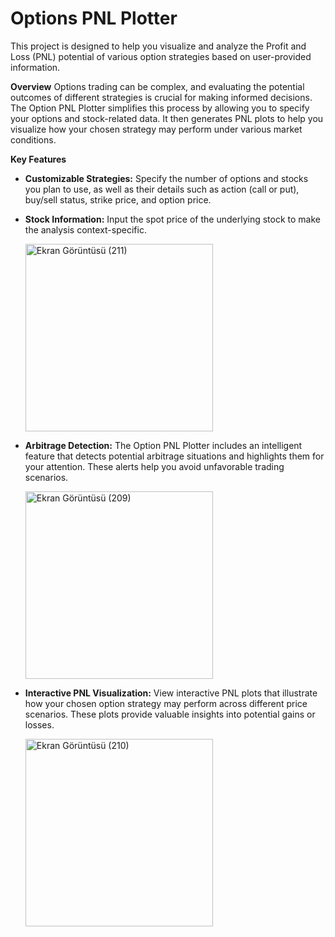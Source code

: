 # Options PNL Plotter
 This project is designed to help you visualize and analyze the Profit and Loss (PNL) potential of various option strategies based on user-provided information.

**Overview**
Options trading can be complex, and evaluating the potential outcomes of different strategies is crucial for making informed decisions. The Option PNL Plotter simplifies this process by allowing you to specify your options and stock-related data. It then generates PNL plots to help you visualize how your chosen strategy may perform under various market conditions.

**Key Features**
* **Customizable Strategies:** Specify the number of options and stocks you plan to use, as well as their details such as action (call or put), buy/sell status, strike price, and option price.

* **Stock Information:** Input the spot price of the underlying stock to make the analysis context-specific.

     <img src="https://github.com/oguz-deniz/OptionPNLPlotter/assets/98212476/4eeb7d83-fe7d-4957-b73b-736920714147" alt="Ekran Görüntüsü (211)" width="300">

* **Arbitrage Detection:** The Option PNL Plotter includes an intelligent feature that detects potential arbitrage situations and highlights them for your attention. These alerts help you avoid unfavorable trading scenarios.

     <img src="https://github.com/oguz-deniz/OptionPNLPlotter/assets/98212476/9454790a-e449-4848-8ac2-c8a8e426a955" alt="Ekran Görüntüsü (209)" width="300">

* **Interactive PNL Visualization:** View interactive PNL plots that illustrate how your chosen option strategy may perform across different price scenarios. These plots provide valuable insights into potential gains or losses.

     <img src="https://github.com/oguz-deniz/OptionPNLPlotter/assets/98212476/c6d71e22-21fd-4501-9574-8a2b18459497" alt="Ekran Görüntüsü (210)" width="300">
